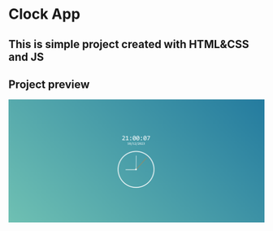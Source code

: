 # Clock App

## This is simple project created with HTML&CSS and JS

## Project preview

![Clock-App](./assets/images/clockapp.png)
